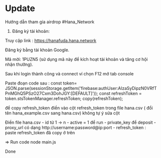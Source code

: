 # Update 
Hướng dẫn tham gia airdrop #Hana_Network 

1. Đăng ký tài khoản:

Truy cập link : https://hanafuda.hana.network 

Đăng ký bằng tài khoản Google.

Mã mời: 1PUZN5 (sử dụng mã này để kích hoạt tài khoản và tăng cơ hội nhận thưởng).

Sau khi login thành công và connect ví chọn F12 mở tab console

Paste đoạn code sau : const token= JSON.parse(sessionStorage.getItem('firebase:authUser:AIzaSyDipzN0VRfTPnMGhQ5PSzO27Cxm3DohJGY:[DEFAULT]'));
const refreshToken = token.stsTokenManager.refreshToken;
copy(refreshToken);

để copy refresh_token điền vào cột refresh_token trong file hana.csv ( đổi tên hana_example.csv sang hana.csv) không tự ý sửa cột 

Điền file hana.csv
    - id từ 1 -> n
    - active = 1 để run
    - private_key để deposit
    - proxy_url có dạng http://username:password@ip:port
    - refresh_token : paste refresh_token đã copy ở trên 

=> Run code node main.js

Done


